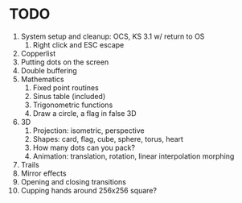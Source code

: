 # TODO

1. System setup and cleanup: OCS, KS 3.1 w/ return to OS
   1. Right click and ESC escape
2. Copperlist
3. Putting dots on the screen
4. Double buffering
5. Mathematics
   1. Fixed point routines
   2. Sinus table (included)
   3. Trigonometric functions
   4. Draw a circle, a flag in false 3D
6. 3D
   1. Projection: isometric, perspective
   2. Shapes: card, flag, cube, sphere, torus, heart
   3. How many dots can you pack?
   4. Animation: translation, rotation,
      linear interpolation morphing
7. Trails
8. Mirror effects
9. Opening and closing transitions
10. Cupping hands around 256x256 square?
